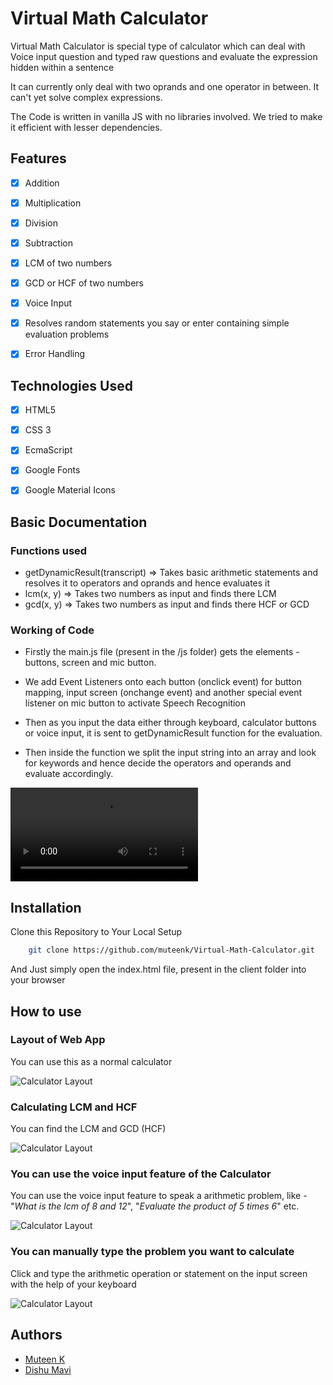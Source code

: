 # Virtual Math Calculator

Virtual Math Calculator is special type of calculator which can deal with Voice input question and typed raw questions and evaluate the expression hidden within a sentence

It can currently only deal with two oprands and one operator in between. It can't yet solve complex expressions.

The Code is written in vanilla JS with no libraries involved. We tried to make it efficient with lesser dependencies.

## 	Features

- [x]   Addition 
- [x]   Multiplication
- [x]   Division
- [x]   Subtraction
- [x]   LCM of two numbers
- [x]   GCD or HCF of two numbers
- [x]   Voice Input 
- [x]   Resolves random statements you say or enter containing simple evaluation problems
- [x]   Error Handling




## Technologies Used

- [x]  HTML5 
- [x]  CSS 3
- [x]  EcmaScript
- [x]  Google Fonts
- [x]  Google Material Icons



## Basic Documentation


 
### Functions used

- getDynamicResult(transcript) => Takes basic arithmetic statements and resolves it to operators and oprands and hence evaluates it 
- lcm(x, y) => Takes two numbers as input and finds there LCM
- gcd(x, y) => Takes two numbers as input and finds there HCF or GCD



### Working of Code

- Firstly the main.js file (present in the /js folder) gets the elements - buttons, screen and mic button.

- We add Event Listeners onto each button (onclick event) for button mapping, input screen (onchange event) and another special event listener on mic button to activate Speech Recognition

- Then as you input the data either through keyboard, calculator buttons or voice input, it is sent to getDynamicResult function for the evaluation.

- Then inside the function we split the input string into an array and look for keywords and hence decide the operators and operands and evaluate accordingly.

![Calculator Working](client/video/ss_vid_calc.mp4)


## Installation 

Clone this Repository to Your Local Setup

```bash
    git clone https://github.com/muteenk/Virtual-Math-Calculator.git
```

And Just simply open the index.html file, present in the client folder into your browser



## How to use

### Layout of Web App

You can use this as a normal calculator

![Calculator Layout](client/img/ss/ss2.png)


### Calculating LCM and HCF 

You can find the LCM and GCD (HCF) 

![Calculator Layout](client/img/ss/ss8.png)


### You can use the voice input feature of the Calculator

You can use the voice input feature to speak a arithmetic problem, like - "*What is the lcm of 8 and 12*", "*Evaluate the product of 5 times 6*" etc.

![Calculator Layout](client/img/ss/ss4.png)


### You can manually type the problem you want to calculate 

Click and type the arithmetic operation or statement on the input screen with the help of your keyboard

![Calculator Layout](client/img/ss/ss7.png)



## Authors

- [Muteen K](https://github.com/muteenk/)
- [Dishu Mavi](https://github.com/mavidishu/)
